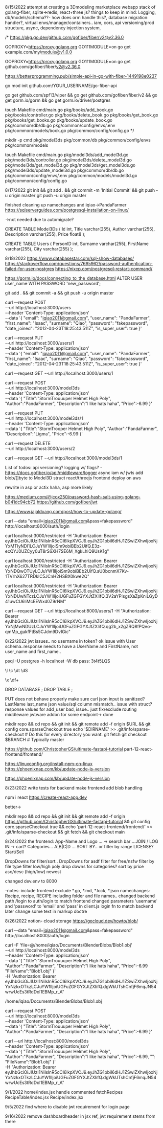 8/15/2022
attempt at creating a 3Dmodeling marketplace webapp
stack of golang-fiber, sqlite->redis, react+three js?
things to keep in mind:
Logging, db/models/schema??- how does orm handle this?, database migration handler?, virtual envs/manager/containers..
iam, cors, api versioning/prod structure, async, dependency injection system, 

/*
https://pkg.go.dev/github.com/gofiber/fiber/v2@v2.36.0

GOPROXY=https://proxy.golang.org GO111MODULE=on go get example.com/my/module@v1.0.0

GOPROXY=https://proxy.golang.org GO111MODULE=on go get github.com/gofiber/fiber/v2@v2.36.0

https://betterprogramming.pub/simple-api-in-go-with-fiber-1449198e0237

go mod init github.com/YOUR_USERNAME/go-fiber-api



go get github.com/spf13/viper &&
go get github.com/gofiber/fiber/v2 &&
go get gorm.io/gorm &&
go get gorm.io/driver/postgres

touch Makefile cmd/main.go pkg/books/add_book.go pkg/books/controller.go pkg/books/delete_book.go pkg/books/get_book.go pkg/books/get_books.go pkg/books/update_book.go pkg/common/db/db.go pkg/common/config/envs/.env pkg/common/models/book.go pkg/common/config/config.go
*/

mkdir -p cmd pkg/model3ds pkg/common/db pkg/common/config/envs pkg/common/models

touch Makefile cmd/main.go pkg/model3ds/add_model3d.go pkg/model3ds/controller.go pkg/model3ds/delete_model3d.go pkg/model3ds/get_model3d.go pkg/model3ds/get_model3ds.go pkg/model3ds/update_model3d.go pkg/common/db/db.go pkg/common/config/envs/.env pkg/common/models/model3d.go pkg/common/config/config.go

8/17/2022
git init && git add . && git commit -m 'Initial Commit' && git push -u origin master 
git push -u origin master

finished cleaning up namechanges and iqiao->PandaFarmer
https://sqlserverguides.com/postgresql-installation-on-linux/

->not needed due to automigrate?

CREATE TABLE Model3Ds (
    Id int,
    Title varchar(255),
    Author varchar(255),
    Description varchar(255),
    Price float8
);

CREATE TABLE Users (
    PersonID int,
    Surname varchar(255),
    FirstName varchar(255),
    City varchar(255)
);

8/18/2022
https://www.databasestar.com/sql-show-databases/
https://stackoverflow.com/questions/7695962/password-authentication-failed-for-user-postgres
https://nixcp.com/postgresql-restart-command/

https://gorm.io/docs/connecting_to_the_database.html
ALTER USER user_name WITH PASSWORD 'new_password';

 git add . &&
 git commit -a &&
 git push -u origin master

 curl --request POST \
  --url http://localhost:3000/users \
  --header 'Content-Type: application/json' \
  --data '{
    "email": "iqiao2011@gmail.com",
    "user_name": "PandaFarmer",
    "first_name": "Isaac",
    "surname": "Qiao",
    "password": "fakepassword",
    "date_joined": "2012-04-23T18:25:43.511Z",
    "is_super_user": true
  }'

   curl --request PUT \
  --url http://localhost:3000/users/1 \
  --header 'Content-Type: application/json' \
  --data '{
    "email": "iqiao2011@gmail.com",
    "user_name": "PandaFarmer",
    "first_name": "Isaac",
    "surname": "Qiao",
    "password": "fakepassword",
    "date_joined": "2012-04-23T18:25:43.511Z",
    "is_super_user": true
  }'

  curl --request GET --url http://localhost:3000/users/1


curl --request POST \
  --url http://localhost:3000/model3ds \
  --header 'Content-Type: application/json' \
  --data '{
    "Title":"StormTrouuuper Helmet High Poly",
    "Author":"PandaFarmer",
    "Description":"I like hats haha",
    "Price":-6.99
  }'

curl --request PUT \
  --url http://localhost:3000/model3ds/1 \
  --header 'Content-Type: application/json' \
  --data '{
 "Title":"StormTrooper Helmet High Poly",
    "Author":"PandaFarmer",
    "Description":"Ligma",
    "Price":-6.99
}'

curl --request DELETE \
  --url http://localhost:3000/users/2


curl --request GET --url http://localhost:3000/model3ds/1

List of todos:
api versioning?
logging w/ flags? - https://docs.gofiber.io/api/middleware/logger
async
iam w/ jwts
add blob/[]byte to Model3D struct
react/threejs frontend
deploy on aws

rewrite in asp or actix haha, asp more likely

https://medium.com/@jcox250/password-hash-salt-using-golang-b041dc94cb72
https://github.com/gofiber/jwt

https://www.jajaldoang.com/post/how-to-update-golang/


curl --data "email=iqiao2011@gmail.com&pass=fakepassword" http://localhost:8000/auth/login

curl localhost:3000/restricted -H "Authorization: Bearer eyJhbGciOiJIUzI1NiIsInR5cCI6IkpXVCJ9.eyJhZG1pbiI6dHJ1ZSwiZXhwIjoxNjYxMTIyNDI1LCJuYW1lIjoiSm9obiBEb2UifQ.E3z-ecQYJ0UZCyy0uT8rS6XH7SE6M_XgkLhiQ9UsK1g"

curl localhost:3000/restricted -H "Authorization: Bearer eyJhbGciOiJIUzI1NiIsInR5cCI6IkpXVCJ9.eyJhZG1pbiI6dHJ1ZSwiZXhwIjoxNjYxNDQwOTUyLCJuYW1lIjoiSm9obiBEb2UifQ.sU0bcnmX7Kv-1TVrhX627TRDkIC5JCnH2HSBX0kwe2Q"

curl localhost:3000/restricted -H "Authorization: Bearer eyJhbGciOiJIUzI1NiIsInR5cCI6IkpXVCJ9.eyJhZG1pbiI6dHJ1ZSwiZXhwIjoxNjYxNDUwNTczLCJuYW1lIjoiUGFuZGFGYXJtZXIifQ.3V2aYPIsgsXaZpKniLGyD41uwCU6liMcEEWxd0Z9rNM"

  curl --request GET --url http://localhost:8000/users/1 -H "Authorization: Bearer eyJhbGciOiJIUzI1NiIsInR5cCI6IkpXVCJ9.eyJhZG1pbiI6dHJ1ZSwiZXhwIjoxNjYxNjMwNDUzLCJuYW1lIjoiUGFuZGFGYXJtZXIifQ.qg2b_x2gZRQ8fPQeo-qmMp_gukfFtBs5CJdm9DvIGic"

8/22/2022
jwt issues..
no username in token?
ok issue with User schema..response needs to have a UserName and FirstName, not user_name and first_name..

psql -U postgres -h localhost -W
db pass: 3t4t5LQS

\l
\c <database-name>
\dt
\dS <table-name>

\x
\df+

DROP DATABASE <database-name>;
DROP TABLE <table-name>;

PUT does not behave properly
make sure curl json input is sanitized? LastName last_name json value/sql column mismatch.. issue with struct?
response values for add_user bad, issue..
just fix/exclude routing middleware jwtware addon for some endpoint-> done


mkdir repo &&
cd repo &&
git init &&
git remote add -f origin $URL &&
git config core.sparseCheckout true
echo '$DIRNAME' >> .git/info/sparse-checkout # Do this for every directory you want.
git fetch
git checkout $BRANCH # Typically master


https://github.com/ChristopherGS/ultimate-fastapi-tutorial
part-12-react-frontend/frontend/

https://linuxconfig.org/install-npm-on-linux
https://phoenixnap.com/kb/update-node-js-version


https://phoenixnap.com/kb/update-node-js-version

8/23/2022
write tests for backend
make frontend
add blob handling

npm i react
https://create-react-app.dev

better->

mkdir repo &&
cd repo &&
git init &&
git remote add -f origin https://github.com/ChristopherGS/ultimate-fastapi-tutorial &&
git config core.sparseCheckout true &&
echo 'part-12-react-frontend/frontend/' >> .git/info/sparse-checkout &&
git fetch &&
git checkout main

8/24/2022
the frontend:
App-Name and Logo ... ->  search bar ...JOIN / LOG IN -> cart?
Categories... A|B|C|D ... SORT BY.. or filter by range  LICENSE? Start/Sell

DropDowns for filter/sort.. DropDowns for asdf
filter for free/nsfw
filter by file type
filter low/high poly
drop downs for categories?
sort by price asc/desc (high/low) newest

changed dev.env to 8000

-notes:
include frontend
exclude *.go, *.md, *.lock, *.json
namechanges: Recipe, recipe, RECIPE
including folder and file names..
changed backend path /login to auth/login to match frontend
changed parameters 'username' and 'password' to 'email' and 'pass' in client.js login fn to match backend
later change some text in markup doctre

8/26/2022
notion- cloud storage https://gocloud.dev/howto/blob/

curl --data "email=iqiao2011@gmail.com&pass=fakepassword" http://localhost:8000/auth/login

curl -F 'file=@/home/iqiao/Documents/BlenderBlobs/Blob1.obj' \
  --url http://localhost:8000/model3ds \
  --header 'Content-Type: application/json' \
  --data '{
    "Title":"StormTrouuuper Helmet High Poly",
    "Author":"PandaFarmer",
    "Description":"I like hats haha",
    "Price":-6.99
    "FileName":"Blob1.obj"
  }' \
  -H "Authorization: Bearer eyJhbGciOiJIUzI1NiIsInR5cCI6IkpXVCJ9.eyJhZG1pbiI6dHJ1ZSwiZXhwIjoxNjYxNzkxOTkzLCJuYW1lIjoiUGFuZGFGYXJtZXIifQ.dgWkUTshCnfjF6mqJN54wrwUcEs3tRdDol1EBMp_r_A"

/home/iqiao/Documents/BlenderBlobs/Blob1.obj

curl --request POST \
  --url http://localhost:8000/model3ds \
  --header 'Content-Type: application/json' \
  --data '{
    "Title":"StormTrouuuper Helmet High Poly",
    "Author":"PandaFarmer",
    "Description":"I like hats haha",
    "Price":-6.99
  }'

curl --url http://localhost:8000/model3ds \
  --header 'Content-Type: application/json' \
  --data '{
    "Title":"StormTrouuuper Helmet High Poly",
    "Author":"PandaFarmer",
    "Description":"I like hats haha",
    "Price":-6.99,
    "":
    "FileName":"Blob1.obj"
  }' \
  -H "Authorization: Bearer eyJhbGciOiJIUzI1NiIsInR5cCI6IkpXVCJ9.eyJhZG1pbiI6dHJ1ZSwiZXhwIjoxNjYxNzkxOTkzLCJuYW1lIjoiUGFuZGFGYXJtZXIifQ.dgWkUTshCnfjF6mqJN54wrwUcEs3tRdDol1EBMp_r_A"

  9/1/2022
  home/index.jsx
  handle commented
  fetchRecipes
  RecipeTable/index.jsx
  Recipe/index.jsx
  
  9/5/2022
  find where to disable jwt requirement for login page

  9/16/2022
  remove dashboardheader in jsx ref, jwt requirement stems from there
  